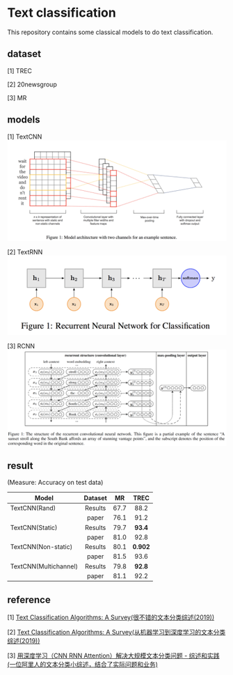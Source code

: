 # Text classification
This repository contains some classical models to do text classification.



## dataset
[1] TREC

[2] 20newsgroup

[3] MR

## models
[1] TextCNN
![avatar](pictures/text_cnn.png)

[2] TextRNN
![avatar](pictures/text_rnn.png)

[3] RCNN
![avatar](pictures/rcnn.png)


## result
(Measure: Accuracy on test data)

| Model        | Dataset  | MR   | TREC |
|--------------|:----------:|:------:|:----:|
| TextCNN(Rand)         | Results  | 67.7 | 88.2 |
|              | paper | 76.1 | 91.2 |
| TextCNN(Static)       | Results  | 79.7 | **93.4** |
|              | paper | 81.0 | 92.8 |
| TextCNN(Non-static)   | Results  | 80.1 | **0.902** |
|              | paper | 81.5 | 93.6 |
| TextCNN(Multichannel) | Results  | 79.8 | **92.8** |
|              | paper | 81.1 | 92.2 |


## reference
[1] [Text Classification Algorithms: A Survey(很不错的文本分类综述(2019))](https://arxiv.org/pdf/1904.08067.pdf)

[2] [Text Classification Algorithms: A Survey(从机器学习到深度学习的文本分类综述(2019))](https://github.com/kk7nc/Text_Classification)

[3] [用深度学习（CNN RNN Attention）解决大规模文本分类问题 - 综述和实践(一位阿里人的文本分类小综述，结合了实际问题和业务)](https://zhuanlan.zhihu.com/p/25928551)